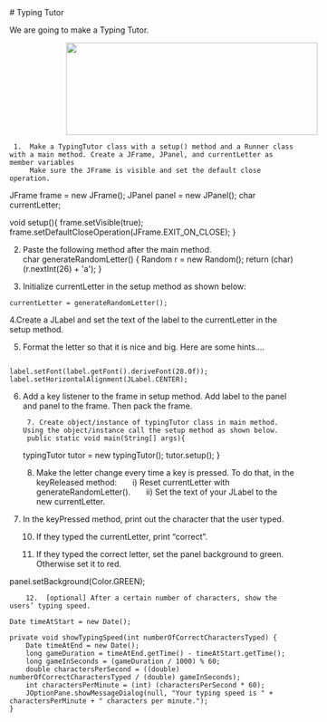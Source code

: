 <body>
<div id="wrap">
<div id="main">
<div id="header">

</div>
<div id="moduleIndex">
# Typing Tutor




We are going to make a Typing Tutor.


<img alt="" src="images/typing.jpg" style="width: 444.00px; height: 163.00px; margin-left: 100.00px; margin-top: 0.00px; transform: rotate(0.00rad) translateZ(0px); -webkit-transform: rotate(0.00rad) translateZ(0px);" title=""/>




     1.  Make a TypingTutor class with a setup() method and a Runner class with a main method. Create a JFrame, JPanel, and currentLetter as member variables 
	     Make sure the JFrame is visible and set the default close operation.

JFrame frame = new JFrame();
JPanel panel = new JPanel();
char currentLetter;

void setup(){
	frame.setVisible(true);
	frame.setDefaultCloseOperation(JFrame.EXIT_ON_CLOSE);
}


2. Paste the following method after the main method.  
 char generateRandomLetter() {
    Random r = new Random();
    return (char) (r.nextInt(26) + 'a');
}



3. Initialize currentLetter in the setup method as shown below: 
```
currentLetter = generateRandomLetter();

```


4.Create a JLabel and set the text of the label to the currentLetter in the setup method.



5. Format the letter so that it is nice and big. Here are some hints….

```

label.setFont(label.getFont().deriveFont(28.0f));
label.setHorizontalAlignment(JLabel.CENTER);
```


6. Add a key listener to the frame in setup method. Add label to the panel and panel to the frame. Then pack the frame.




        7. Create object/instance of typingTutor class in main method. Using the object/instance call the setup method as shown below.
        public static void main(String[] args){
	typingTutor tutor = new typingTutor();
	tutor.setup(); 
}



   8. Make the letter change every time a key is pressed.  To do that, in the keyReleased method:
      i) Reset currentLetter with generateRandomLetter().
      ii) Set the text of your JLabel to the new currentLetter.



9. In the keyPressed method, print out the character that the user typed.





   10. If they typed the currentLetter, print “correct”.

    11. If they typed the correct letter, set the panel background to green. Otherwise set it to red.


panel.setBackground(Color.GREEN);

        12.  [optional] After a certain number of characters, show the users’ typing speed.


```
Date timeAtStart = new Date();
     
private void showTypingSpeed(int numberOfCorrectCharactersTyped) {
    Date timeAtEnd = new Date();
    long gameDuration = timeAtEnd.getTime() - timeAtStart.getTime();
    long gameInSeconds = (gameDuration / 1000) % 60;
    double charactersPerSecond = ((double) numberOfCorrectCharactersTyped / (double) gameInSeconds);
    int charactersPerMinute = (int) (charactersPerSecond * 60);
    JOptionPane.showMessageDialog(null, "Your typing speed is " + charactersPerMinute + " characters per minute.");
} 
```

</div>
</div>
</div>
<div id="footer">

</div>
</body>